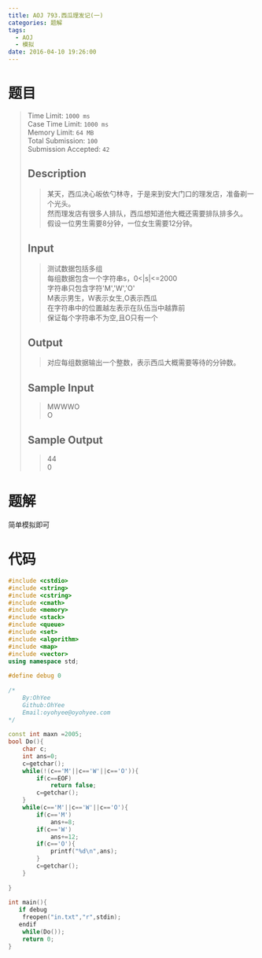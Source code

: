 ```yaml
---
title: AOJ 793.西瓜理发记(一)
categories: 题解
tags:
  - AOJ
  - 模拟
date: 2016-04-10 19:26:00
---
```

# 题目

> Time Limit: `1000 ms`  
> Case Time Limit: `1000 ms`  
> Memory Limit: `64 MB`  
> Total Submission: `100`  
> Submission Accepted: `42`  
>    
> ## Description  
> > 某天，西瓜决心皈依勺林寺，于是来到安大门口的理发店，准备剃一个光头。  
> > 然而理发店有很多人排队，西瓜想知道他大概还需要排队排多久。  
> > 假设一位男生需要8分钟，一位女生需要12分钟。  
>  <!--more-->  
>   
> ## Input  
> > 测试数据包括多组  
> > 每组数据包含一个字符串s，0&lt;|s|&lt;=2000  
> > 字符串只包含字符'M','W','O'  
> > M表示男生，W表示女生,O表示西瓜  
> > 在字符串中的位置越左表示在队伍当中越靠前  
> > 保证每个字符串不为空,且O只有一个  
>    
>   
> ## Output  
> > 对应每组数据输出一个整数，表示西瓜大概需要等待的分钟数。  
>    
>   
> ## Sample Input  
> > MWWWO  
> > O  
>    
>   
> ## Sample Output  
> > 44  
> > 0  

# 题解

简单模拟即可

# 代码

```cpp
#include <cstdio>
#include <string>
#include <cstring>
#include <cmath>
#include <memory>
#include <stack>
#include <queue>
#include <set>
#include <algorithm>
#include <map>
#include <vector>
using namespace std;
 
#define debug 0
 
/*
    By:OhYee
    Github:OhYee
    Email:oyohyee@oyohyee.com
*/
 
const int maxn =2005;
bool Do(){
    char c;
    int ans=0;
    c=getchar();
    while(!(c=='M'||c=='W'||c=='O')){
        if(c==EOF)
            return false;
        c=getchar();
    }
    while(c=='M'||c=='W'||c=='O'){
        if(c=='M')
            ans+=8;
        if(c=='W')
            ans+=12;
        if(c=='O'){
            printf("%d\n",ans);
        }
        c=getchar();
    }
 
}
 
int main(){
   if debug
    freopen("in.txt","r",stdin);
   endif
    while(Do());
    return 0;
}
```